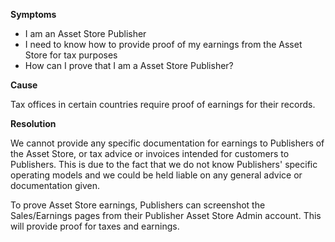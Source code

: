 
        

**<span class="wysiwyg-underline">Symptoms</span>** 

*   I am an Asset Store Publisher
*   I need to know how to provide proof of my earnings from the Asset Store for tax purposes
*   How can I prove that I am a Asset Store Publisher?

**<span class="wysiwyg-underline">Cause</span>**  

Tax offices in certain countries require proof of earnings for their records.

**<span class="wysiwyg-underline">Resolution</span>** 

We cannot provide any specific documentation for earnings to Publishers of the Asset Store, or tax advice or invoices intended for customers to Publishers. This is due to the fact that we do not know Publishers' specific operating models and we could be held liable on any general advice or documentation given.

To prove Asset Store earnings, Publishers can screenshot the Sales/Earnings pages from their Publisher Asset Store Admin account. This will provide proof for taxes and earnings. 

      